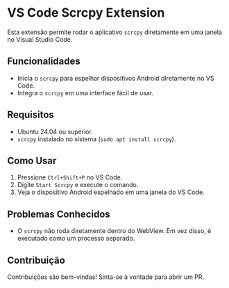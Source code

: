 # VS Code Scrcpy Extension

Esta extensão permite rodar o aplicativo `scrcpy` diretamente em uma janela no Visual Studio Code.

## Funcionalidades

- Inicia o `scrcpy` para espelhar dispositivos Android diretamente no VS Code.
- Integra o `scrcpy` em uma interface fácil de usar.

## Requisitos

- Ubuntu 24.04 ou superior.
- `scrcpy` instalado no sistema (`sudo apt install scrcpy`).

## Como Usar

1. Pressione `Ctrl+Shift+P` no VS Code.
2. Digite `Start Scrcpy` e execute o comando.
3. Veja o dispositivo Android espelhado em uma janela do VS Code.

## Problemas Conhecidos

- O `scrcpy` não roda diretamente dentro do WebView. Em vez disso, é executado como um processo separado.

## Contribuição

Contribuições são bem-vindas! Sinta-se à vontade para abrir um PR.
